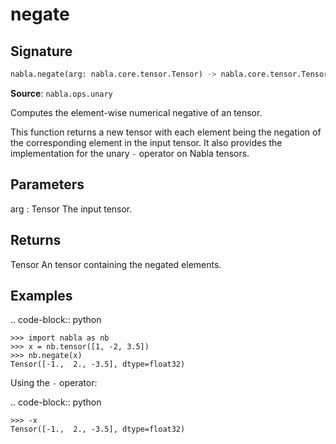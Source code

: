 # negate

## Signature

```python
nabla.negate(arg: nabla.core.tensor.Tensor) -> nabla.core.tensor.Tensor
```

**Source**: `nabla.ops.unary`

Computes the element-wise numerical negative of an tensor.

This function returns a new tensor with each element being the negation
of the corresponding element in the input tensor. It also provides the
implementation for the unary `-` operator on Nabla tensors.

Parameters
----------
arg : Tensor
    The input tensor.

Returns
-------
Tensor
    An tensor containing the negated elements.

Examples
--------

.. code-block:: python

    >>> import nabla as nb
    >>> x = nb.tensor([1, -2, 3.5])
    >>> nb.negate(x)
    Tensor([-1.,  2., -3.5], dtype=float32)

Using the `-` operator:

.. code-block:: python

    >>> -x
    Tensor([-1.,  2., -3.5], dtype=float32)

